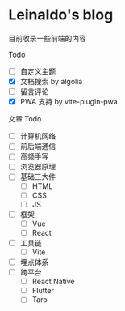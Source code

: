 # Leinaldo's blog

目前收录一些前端的内容

Todo

- [ ] 自定义主题
- [x] 文档搜索 by algolia
- [ ] 留言评论
- [x] PWA 支持 by vite-plugin-pwa

文章 Todo

- [ ] 计算机网络
- [ ] 前后端通信
- [ ] 高频手写
- [ ] 浏览器原理
- [ ] 基础三大件
  - [ ] HTML
  - [ ] CSS
  - [ ] JS
- [ ] 框架
  - [ ] Vue
  - [ ] React
- [ ] 工具链
  - [ ] Vite
- [ ] 埋点体系
- [ ] 跨平台
  - [ ] React Native
  - [ ] Flutter
  - [ ] Taro

